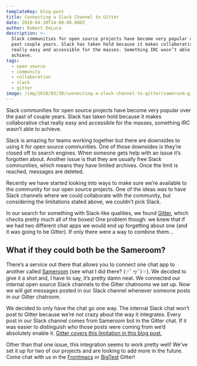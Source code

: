 ```yaml
---
templateKey: blog-post
title: Connecting a Slack Channel to Gitter
date: 2018-04-30T14:00:00.000Z
author: Robert DeLuca
description: >-
  Slack communities for open source projects have become very popular over the
  past couple years. Slack has taken hold because it makes collaborative chat
  really easy and accessible for the masses. Something IRC wasn’t able to
  achieve.
tags:
  - open source
  - community
  - collaboration
  - slack
  - gitter
image: /img/2018/03/30/connecting-a-slack-channel-to-gitter/sameroom-gitter-slack-blog.jpg
---
```


Slack communities for open source projects have become very popular
over the past of couple years. Slack has taken hold because it makes
collaborative chat really easy and accessible for the
masses, something IRC wasn’t able to achieve.

Slack is amazing for teams working together but there are
downsides to using it for open source communities. One of those
downsides is they’re closed off to search engines. When someone
gets help with an issue it’s forgotten about. Another issue is that
they are usually free Slack communities, which means they have limited
archives. Once the limit is reached, messages are deleted.

Recently we have started looking into ways to make sure we’re available to
the community for our open source projects. One of the ideas
was to have Slack channels where we could collaborate with the
community, but considering the limitations stated above, we couldn’t
pick Slack.

In our search for something with Slack-like qualities, we found
[Gitter](https://gitter.im/), which checks pretty much all of the
boxes! One problem though: we knew that if we had two different chat apps
we would end up forgetting about one (and it was going to be Gitter). If
only there were a way to combine them…

## What if they could both be the Sameroom?

There’s a service out there that allows you to connect one chat app to
another called [Sameroom](https://sameroom.io/) (see what I did there?
(☞ﾟヮﾟ)☞). We decided to give it a shot and, I have to say, it’s pretty
damn neat. We connected our internal open source Slack channels to the
Gitter chatrooms we set up. Now we will get messages posted in our
Slack channel whenever someone posts in our Gitter chatroom.

We decided to only have the chat go one way. The internal Slack chat
won’t post to Gitter because we’re not crazy about the way it
integrates. Every post in our Slack channel comes from Sameroom bot in
the Gitter chat. If it was easier to distinguish _who_ those posts
were coming from we’d absolutely enable it. [Gitter covers this
limitation in this blog
post.](https://sameroom.io/blog/introducing-bridgebots/)

Other than that one issue, this integration seems to work pretty well!
We’ve set it up for two of our projects and are looking to add more in
the future. Come chat with us in the
[Frontmacs](https://gitter.im/thefrontside/frontmacs) or
[BigTest](https://gitter.im/thefrontside/bigtest) Gitter!
